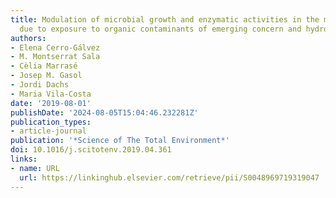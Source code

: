 ```yaml
---
title: Modulation of microbial growth and enzymatic activities in the marine environment
  due to exposure to organic contaminants of emerging concern and hydrocarbons
authors:
- Elena Cerro-Gálvez
- M. Montserrat Sala
- Cèlia Marrasé
- Josep M. Gasol
- Jordi Dachs
- Maria Vila-Costa
date: '2019-08-01'
publishDate: '2024-08-05T15:04:46.232281Z'
publication_types:
- article-journal
publication: '*Science of The Total Environment*'
doi: 10.1016/j.scitotenv.2019.04.361
links:
- name: URL
  url: https://linkinghub.elsevier.com/retrieve/pii/S0048969719319047
---
```


